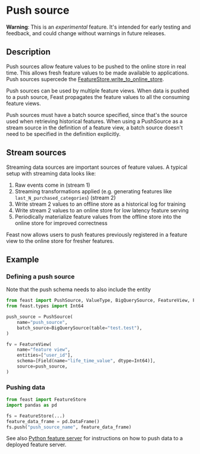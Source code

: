 # Push source

**Warning**: This is an _experimental_ feature. It's intended for early testing and feedback, and could change without warnings in future releases.

## Description

Push sources allow feature values to be pushed to the online store in real time. This allows fresh feature values to be made available to applications. Push sources supercede the 
[FeatureStore.write_to_online_store](https://rtd.feast.dev/en/latest/index.html#feast.feature_store.FeatureStore.write_to_online_store).

Push sources can be used by multiple feature views. When data is pushed to a push source, Feast propagates the feature values to all the consuming feature views.

Push sources must have a batch source specified, since that's the source used when retrieving historical features. 
When using a PushSource as a stream source in the definition of a feature view, a batch source doesn't need to be specified in the definition explicitly.

## Stream sources
Streaming data sources are important sources of feature values. A typical setup with streaming data looks like:

1. Raw events come in (stream 1)
2. Streaming transformations applied (e.g. generating features like `last_N_purchased_categories`) (stream 2)
3. Write stream 2 values to an offline store as a historical log for training
4. Write stream 2 values to an online store for low latency feature serving
5. Periodically materialize feature values from the offline store into the online store for improved correctness

Feast now allows users to push features previously registered in a feature view to the online store for fresher features.

## Example
### Defining a push source
Note that the push schema needs to also include the entity

```python
from feast import PushSource, ValueType, BigQuerySource, FeatureView, Feature, Field
from feast.types import Int64

push_source = PushSource(
    name="push_source",
    batch_source=BigQuerySource(table="test.test"),
)

fv = FeatureView(
    name="feature view",
    entities=["user_id"],
    schema=[Field(name="life_time_value", dtype=Int64)],
    source=push_source,
)
```

### Pushing data
```python
from feast import FeatureStore
import pandas as pd

fs = FeatureStore(...)
feature_data_frame = pd.DataFrame()
fs.push("push_source_name", feature_data_frame)
```

See also [Python feature server](../feature-servers/python-feature-server.md) for instructions on how to push data to a deployed feature server. 

